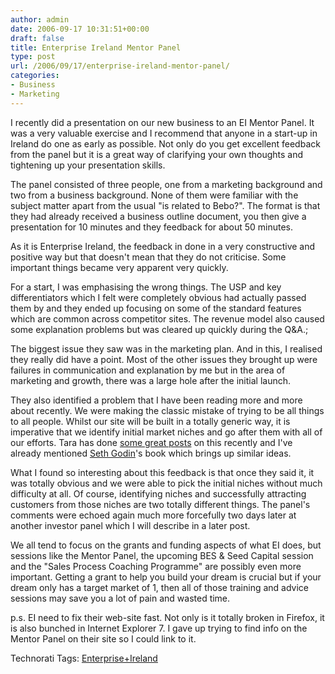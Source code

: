 ```yaml
---
author: admin
date: 2006-09-17 10:31:51+00:00
draft: false
title: Enterprise Ireland Mentor Panel
type: post
url: /2006/09/17/enterprise-ireland-mentor-panel/
categories:
- Business
- Marketing
---
```


I recently did a presentation on our new business to an EI Mentor Panel. It was a very valuable exercise and I recommend that anyone in a start-up in Ireland do one as early as possible. Not only do you get excellent feedback from the panel but it is a great way of clarifying your own thoughts and tightening up your presentation skills.

The panel consisted of three people, one from a marketing background and two from a business background. None of them were familiar with the subject matter apart from the usual "is related to Bebo?". The format is that they had already received a business outline document, you then give a presentation for 10 minutes and they feedback for about 50 minutes.

As it is Enterprise Ireland, the feedback in done in a very constructive and positive way but that doesn't mean that they do not criticise. Some important things became very apparent very quickly. 

For a start, I was emphasising the wrong things. The USP and key differentiators which I felt were completely obvious had actually passed them by and they ended up focusing on some of the standard features which are common across competitor sites. The revenue model also caused some explanation problems but was cleared up quickly during the Q&A.;

The biggest issue they saw was in the marketing plan. And in this, I realised they really did have a point. Most of the other issues they brought up were failures in communication and explanation by me but in the area of marketing and growth, there was a large hole after the initial launch. 

They also identified a problem that I have been reading more and more about recently. We were making the classic mistake of trying to be all things to all people. Whilst our site will be built in a totally generic way, it is imperative that we identify initial market niches and go after them with all of our efforts. Tara has done [some great posts](http://www.horsepigcow.com/2006/09/target-practice.html) on this recently and I've already mentioned [Seth Godin](http://sethgodin.typepad.com/)'s book which brings up similar ideas. 

What I found so interesting about this feedback is that once they said it, it was totally obvious and we were able to pick the initial niches without much difficulty at all. Of course, identifying niches and successfully attracting customers from those niches are two totally different things. The panel's comments were echoed again much more forcefully two days later at another investor panel which I will describe in a later post.

We all tend to focus on the grants and funding aspects of what EI does, but sessions like the Mentor Panel, the upcoming BES & Seed Capital session and the "Sales Process Coaching Programme" are possibly even more important. Getting a grant to help you build your dream is crucial but if your dream only has a target market of 1, then all of those training and advice sessions may save you a lot of pain and wasted time.
 
p.s. EI need to fix their web-site fast. Not only is it totally broken in Firefox, it is also bunched in Internet Explorer 7. I gave up trying to find info on the Mentor Panel on their site so I could link to it.

Technorati Tags: [Enterprise+Ireland](http://www.technorati.com/tags/Enterprise+Ireland)

